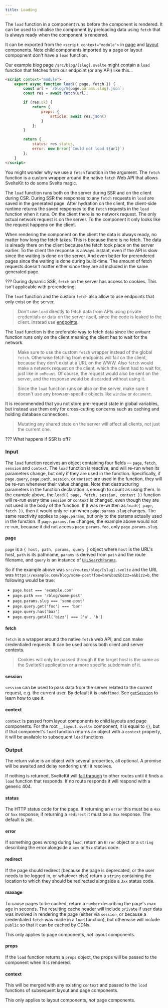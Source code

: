 ```yaml
---
title: Loading
---
```


The `load` function in a component runs before the component is rendered. It can be used to initialise the component by preloading data using `fetch` that is always ready when the component is rendered.

It can be exported from the `<script context="module">` in [page](#routing-pages) and [layout](#layouts) components. Note child components imported by a page or layout compopnent don't have a `load` function.

Our example blog page `/src/blog/[slug].svelte` might contain a `load` function that fetches from our endpoint (or any API) like this...

```html
<script context="module">
	export async function load({ page, fetch }) {
		const url = `/blog/${page.params.slug}.json`;
		const res = await fetch(url);

		if (res.ok) {
			return {
				props: {
					article: await res.json()
				}
			};
		}

		return {
			status: res.status,
			error: new Error(`Could not load ${url}`)
		};
	}
</script>
```

You might wonder why we use a `fetch` function in the argument. The `fetch` function is a custom wrapper around the native `fetch` Web API that allows SvelteKit to do some Svelte magic.

The `load` function runs both on the server during SSR and on the client during CSR. During SSR the responses to any `fetch` requests in `load` are saved in the generated page. After hydration on the client, the client-side runtime returns the saved responses to the `fetch` requests in the `load` function when it runs. On the client there is no network request. The only actual network request is on the server. To the component it only looks like the request happens on the client.

When rendering the component on the client the data is always ready, no matter how long the fetch takes. This is because there is no fetch. The data is already there on the client because the fetch took place on the server earlier. To the client the response is always instant, even if the API is slow since the waiting is done on the server. And even better for prerendered pages since the waiting is done during build-time. The amount of fetch requests doesn't matter either since they are all included in the same generated page.

??? During dynamic SSR, `fetch` on the server has access to cookies. This isn't applicable with prerendering.

The `load` function and the custom `fetch` also allow to use endpoints that only exist on the server.

> Don't use `load` directly to fetch data from APIs using private credentials or data on the server itself, since the code is leaked to the client. Instead use [endpoints](#routing-endpoints).

The `load` function is the preferable way to fetch data since the `onMount` function runs only on the client meaning the client has to wait for the network.

> Make sure to use the custom `fetch` wrapper instead of the global `fetch`. Otherwise fetching from endpoints will fail on the client, because they don't exist at a URL on the WWW. Also `fetch` would make a network request on the client, which the client had to wait for, just like in `onMount`. Of course, the request would also be sent on the server, and the response would be discarded without using it.

> Since the `load` function runs on also on the server, make sure it doesn't use any browser-specific objects like `window` or `document`.

It is recommended that you not store pre-request state in global variables, but instead use them only for cross-cutting concerns such as caching and holding database connections.

> Mutating any shared state on the server will affect all clients, not just the current one.


??? What happens if SSR is off?


### Input

The `load` function receives an object containing four fields — `page`, `fetch`, `session` and `context`. The `load` function is reactive, and will re-run when its parameters change, but only if they are used in the function. Specifically, if `page.query`, `page.path`, `session`, or `context` are used in the function, they will be re-run whenever their value changes. Note that destructuring parameters in the function declaration is enough to count as using them. In the example above, the `load({ page, fetch, session, context })` function will re-run every time `session` or `context` is changed, even though they are not used in the body of the function. If it was re-written as `load({ page, fetch })`, then it would only re-run when `page.params.slug` changes. The same reactivity applies to `page.params`, but only to the params actually used in the function. If `page.params.foo` changes, the example above would not re-run, because it did not access `page.params.foo`, only `page.params.slug`.

#### page

`page` is a `{ host, path, params, query }` object where `host` is the URL's host, `path` is its pathname, `params` is derived from `path` and the route filename, and `query` is an instance of [`URLSearchParams`](https://developer.mozilla.org/en-US/docs/Web/API/URLSearchParams).

So if the example above was `src/routes/blog/[slug].svelte` and the URL was `https://example.com/blog/some-post?foo=bar&baz&bizz=a&bizz=b`, the following would be true:

- `page.host === 'example.com'`
- `page.path === '/blog/some-post'`
- `page.params.slug === 'some-post'`
- `page.query.get('foo') === 'bar'`
- `page.query.has('baz')`
- `page.query.getAll('bizz') === ['a', 'b']`

#### fetch

`fetch` is a wrapper around the native `fetch` web API, and can make credentialed requests. It can be used across both client and server contexts.

> Cookies will only be passed through if the target host is the same as the SvelteKit application or a more specific subdomain of it.

#### session

`session` can be used to pass data from the server related to the current request, e.g. the current user. By default it is `undefined`. See [`getSession`](#hooks-getsession) to learn how to use it.

#### context

`context` is passed from layout components to child layouts and page components. For the root `__layout.svelte` component, it is equal to `{}`, but if that component's `load` function returns an object with a `context` property, it will be available to subsequent `load` functions.

### Output

The return value is an object with several properties, all optional. A promise will be awaited and delay rendering until it resolves.

If nothing is returned, SvelteKit will [fall through](#routing-advanced-fallthrough-routes) to other routes until it finds a `load` function that responds. If no route responds it will respond with a generic 404.

#### status

The HTTP status code for the page. If returning an `error` this must be a `4xx` or `5xx` response; if returning a `redirect` it must be a `3xx` response. The default is `200`.

#### error

If something goes wrong during `load`, return an `Error` object or a `string` describing the error alongside a `4xx` or `5xx` status code.

#### redirect

If the page should redirect (because the page is deprecated, or the user needs to be logged in, or whatever else) return a `string` containing the location to which they should be redirected alongside a `3xx` status code.

#### maxage

To cause pages to be cached, return a `number` describing the page's max age in seconds. The resulting cache header will include `private` if user data was involved in rendering the page (either via `session`, or because a credentialed `fetch` was made in a `load` function), but otherwise will include `public` so that it can be cached by CDNs.

This only applies to page components, _not_ layout components.

#### props

If the `load` function returns a `props` object, the props will be passed to the component when it is rendered.

#### context

This will be merged with any existing `context` and passed to the `load` functions of subsequent layout and page components.

This only applies to layout components, _not_ page components.
